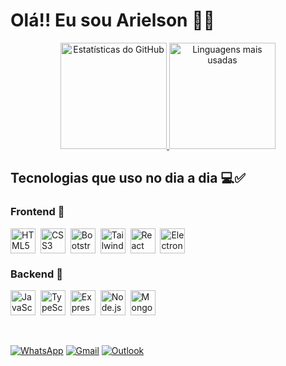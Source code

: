 # Olá!! Eu sou Arielson 🖐🏽

<div align="center">
  <a href="https://github.com/anuraghazra/github-readme-stats">
    <img height=170em src="https://github-readme-stats.vercel.app/api?username=Arielson13&theme=aura_dark&show_icons=true&locale=pt-br&rank_icon=github" alt="Estatísticas do GitHub"/>
  </a>
  <a href="https://github.com/anuraghazra/convoychat">
    <img height=170em src="https://github-readme-stats.vercel.app/api/top-langs?username=Arielson13&theme=aura_dark&layout=compact&langs_count=8&card_width=320&show_icons=true&locale=pt-br" alt="Linguagens mais usadas"/>
  </a>
</div>

## Tecnologias que uso no dia a dia 💻✅

### Frontend 🚀
<div style="display: flex;">
  <img src="https://cdn.simpleicons.org/html5/E34F26" alt="HTML5" width="40" height="40"/> &nbsp;&nbsp;
  <img src="https://cdn.simpleicons.org/css3/1572B6" alt="CSS3" width="40" height="40"/> &nbsp;&nbsp;
  <img src="https://cdn.simpleicons.org/bootstrap/7952B3" alt="Bootstrap" width="40" height="40"/> &nbsp;&nbsp;
  <img src="https://cdn.simpleicons.org/tailwindcss/06B6D4" alt="Tailwind CSS" width="40" height="40"/> &nbsp;&nbsp;
  <img src="https://cdn.simpleicons.org/react/61DAFB" alt="React" width="40" height="40"/> &nbsp;&nbsp;
  <img src="https://cdn.simpleicons.org/electron/47848F" alt="Electron" width="40" height="40"/>
</div>

### Backend 🚀
<div style="display: flex;">
  <img src="https://cdn.simpleicons.org/javascript/F7DF1E" alt="JavaScript" width="40" height="40"/> &nbsp;&nbsp;
  <img src="https://cdn.simpleicons.org/typescript/007ACC" alt="TypeScript" width="40" height="40"/> &nbsp;&nbsp;
  <img src="https://cdn.simpleicons.org/express/000000" alt="Express" width="40" height="40"/> &nbsp;&nbsp;
  <img src="https://cdn.simpleicons.org/nodedotjs/339933" alt="Node.js" width="40" height="40"/> &nbsp;&nbsp;
  <img src="https://cdn.simpleicons.org/mongodb/47A248" alt="MongoDB" width="40" height="40"/>
</div>

<br>
<br>

[![WhatsApp](https://img.shields.io/badge/WhatsApp-25D366?style=for-the-badge&logo=whatsapp&logoColor=white)](https://web.whatsapp.com/)
[![Gmail](https://img.shields.io/badge/Gmail-D14836?style=for-the-badge&logo=gmail&logoColor=white)](https://mail.google.com)
[![Outlook](https://img.shields.io/badge/Microsoft_Outlook-0078D4?style=for-the-badge&logo=microsoft-outlook&logoColor=white)](https://outlook.live.com/)
